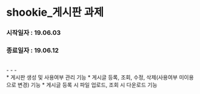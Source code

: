 # shookie_게시판 과제
### 시작일자 : 19.06.03
### 종료일자 : 19.06.12
<br>
- - -
<br>
* 게시판 생성 및 사용여부 관리 기능
* 게시글 등록, 조회, 수정, 삭제(사용여부 미이용으로 변경) 기능
* 게시글 등록 시 파일 업로드, 조회 시 다운로드 기능
